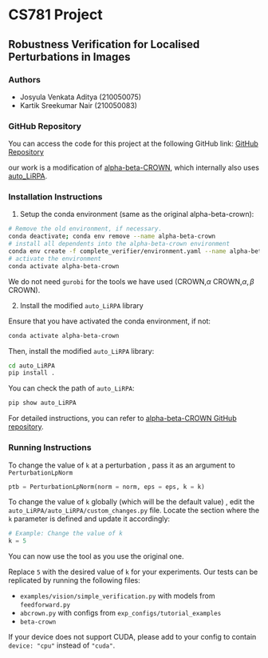 # CS781 Project 
## Robustness Verification for Localised Perturbations in Images

### Authors

- Josyula Venkata Aditya (210050075)
- Kartik Sreekumar Nair  (210050083)
 

### GitHub Repository
You can access the code for this project at the following GitHub link:
[GitHub Repository](https://github.com/JVAditya/CS781_Project)

our work is a modification of [alpha-beta-CROWN](https://github.com/Verified-Intelligence/alpha-beta-CROWN), which internally also uses [auto_LiRPA](https://github.com/Verified-Intelligence/auto_LiRPA/tree/master/auto_LiRPA).

### Installation Instructions

1. Setup the conda environment (same as the original alpha-beta-crown):

```sh
# Remove the old environment, if necessary.
conda deactivate; conda env remove --name alpha-beta-crown
# install all dependents into the alpha-beta-crown environment
conda env create -f complete_verifier/environment.yaml --name alpha-beta-crown
# activate the environment
conda activate alpha-beta-crown
```

We do not need `gurobi` for the tools we have used (CROWN,$\alpha$ CROWN,$\alpha,\beta$ CROWN).

2. Install the modified `auto_LiRPA` library

Ensure that you have activated the conda environment, if not:

```sh
conda activate alpha-beta-crown
```

Then, install the modified `auto_LiRPA` library:

```sh
cd auto_LiRPA
pip install .
```

You can check the path of `auto_LiRPA`:

```sh
pip show auto_LiRPA
```

For detailed instructions, you can refer to [alpha-beta-CROWN GitHub repository](https://github.com/Verified-Intelligence/alpha-beta-CROWN).


### Running Instructions

To change the value of `k` at a perturbation , pass it as an argument to `PerturbationLpNorm`
```python
ptb = PerturbationLpNorm(norm = norm, eps = eps, k = k)
```

To change the value of `k` globally (which will be the default value) , edit the `auto_LiRPA/auto_LiRPA/custom_changes.py` file. Locate the section where the `k` parameter is defined and update it accordingly:

```python
# Example: Change the value of k
k = 5
```
You can now use the tool as you use the original one.

Replace `5` with the desired value of `k` for your experiments.
Our tests can be replicated by running the following files:

- `examples/vision/simple_verification.py` with models from `feedforward.py`
- `abcrown.py` with configs from `exp_configs/tutorial_examples`
- `beta-crown`


If your device does not support CUDA, please add to your config to contain `device: "cpu"` instead of `"cuda"`.

